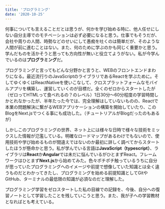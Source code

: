 ```yaml
---
title: 'プログラミング'
date: '2020-10-25'
---
```


何事についても言えることだとは思うが、何かを学び始める時に、他人任せにしない自分主導でのモチベーションは必ず必要になると思う。仕事でもそうだが、会社や周りの人間、時勢などのせいにして愚痴を吐くのは簡単だが、そのような人間が前に進むことはない。また、何のために学ぶのかも同じく重要かと思う。学んだものを活かそうと思っても方向性が無いと役立てようがない。私が今学んでいるのは**プログラミング**だ。

プログラミングと言ってもどんな分野かと言うと、WEBのフロントエンドまわりになる。最近流行りのJavaScriptのライブラリであるReactを学ぶために。そしてゆくゆくはReactNativeを使いこなして、クロスプラットフォームなモバイルアプリを構築し、運営していくのが目標だ。全くのゼロからスタートしたが（ゼロってHTMLって食べれるの？のレベル）1日30分〜60分程度の学習時間しかとれなかったが、半年たった今では、完全理解はしていないものの、Reactで本業の問題解決に繋がるWEBアプリケーションの構築を開始していたり、このBlogをNext.jsでつくる事にも成功した。（チュートリアルがBlogだったのもあるが）

しかしこのプログラミングの世界、ネット上には様々な日時で様々な技術をミックスした情報が氾濫している。明確なロードマップがあるわけでもないので、使用技術や学び始めるものが間違えではないのか最初に詳しく調べてからスタートしたほうが懸命かと思う。私が学んでいる言語は**JavaScript（typescript）**、ライブラリは**React**か**Angular**では未だに悩んでいるがひとまずReact。フレームワークはひとまず**Next.js**から始めてみた。色々ポチポチ触っているうちに自分が思っていたプログラミングへのイメージや前提で想像していた知識とは全く違うものだとわかってきたし、プログラミングを始める前提知識としてGitやGitHub、ターミナルの最低限の知識が必須なのだと理解した。

プログラミング学習をゼロスタートした私の目線での記録を、今後、自分への復習ノートとして学習したことを残していこうと思う。また、我が子への学習教材となればとも考えている。
